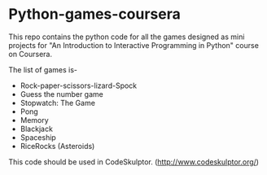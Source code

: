 Python-games-coursera
=====================

This repo contains the python code for all the games designed as mini projects for "An Introduction to Interactive Programming in Python" course on Coursera.

The list of games is-

*  Rock-paper-scissors-lizard-Spock
*  Guess the number game
*  Stopwatch: The Game
*  Pong
*  Memory
*  Blackjack
*  Spaceship
*  RiceRocks (Asteroids)

This code should be used in CodeSkulptor. (http://www.codeskulptor.org/)
